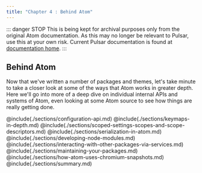 ```yaml
---
title: "Chapter 4 : Behind Atom"
---
```


::: danger STOP
This is being kept for archival purposes only from the original Atom documentation. As this may no longer be relevant to Pulsar, use this at your own risk.
Current Pulsar documentation is found at [documentation home](/docs/launch-manual/getting-started).
:::

## Behind Atom

Now that we've written a number of packages and themes, let's take minute to take a closer look at some of the ways that Atom works in greater depth. Here we'll go into more of a deep dive on individual internal APIs and systems of Atom, even looking at some Atom source to see how things are really getting done.

@include(./sections/configuration-api.md)
@include(./sections/keymaps-in-depth.md)
@include(./sections/scoped-settings-scopes-and-scope-descriptors.md)
@include(./sections/serialization-in-atom.md)
@include(./sections/developing-node-modules.md)
@include(./sections/interacting-with-other-packages-via-services.md)
@include(./sections/maintaining-your-packages.md)
@include(./sections/how-atom-uses-chromium-snapshots.md)
@include(./sections/summary.md)

